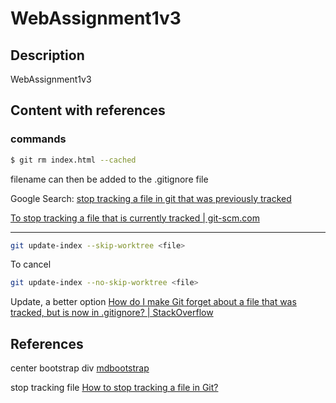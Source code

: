 # WebAssignment1v3

## Description

WebAssignment1v3

## Content with references

### commands

```bash
$ git rm index.html --cached
```

filename can then be added to the .gitignore file

Google Search: [stop tracking a file in git that was previously tracked](https://www.google.com/search?q=stop+tracking+a+file+in+git+that+was+previously+tracked&oq=stop+tracking+a+file+in+git+that+was+previously+tracked&gs_lcrp=EgZjaHJvbWUyBggAEEUYOTIHCAEQIRigAdIBCDk1NjZqMGo3qAIAsAIA&sourceid=chrome&ie=UTF-8)

[To stop tracking a file that is currently tracked | git-scm.com](https://git-scm.com/docs/gitignore#:~:text=To%20stop%20tracking%20a%20file,being%20reintroduced%20in%20later%20commits.)

____

```bash
git update-index --skip-worktree <file>
```

To cancel

```bash
git update-index --no-skip-worktree <file>
```

Update, a better option [How do I make Git forget about a file that was tracked, but is now in .gitignore? | StackOverflow](https://stackoverflow.com/questions/1274057/how-do-i-make-git-forget-about-a-file-that-was-tracked-but-is-now-in-gitignore)

## References

center bootstrap div [mdbootstrap](https://mdbootstrap.com/docs/b4/jquery/utilities/horizontal-align/)

stop tracking file [How to stop tracking a file in Git?](https://medium.com/@timmouskhelichvili/how-to-stop-tracking-a-file-in-git-88a75e3f421#:~:text=You%20need%20to%20use%20the,it%20in%20the%20working%20directory.)

